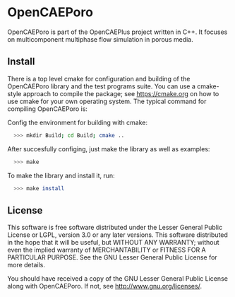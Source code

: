# OpenCAEPoro

OpenCAEPoro is part of the OpenCAEPlus project written in C++. It focuses on 
multicomponent multiphase flow simulation in porous media.

## Install
There is a top level cmake for configuration and building of the OpenCAEPoro 
library and the test programs suite. You can use a cmake-style approach to 
compile the package; see https://cmake.org on how to use cmake for your own 
operating system. The typical command for compiling OpenCAEPoro is:

Config the environment for building with cmake:
```bash
  >>> mkdir Build; cd Build; cmake ..
```

After succesfully configing, just make the library as well as examples:
```bash
  >>> make
```

To make the library and install it, run:
```bash
  >>> make install
```

## License
This software is free software distributed under the Lesser General Public
License or LGPL, version 3.0 or any later versions. This software distributed
in the hope that it will be useful, but WITHOUT ANY WARRANTY; without even
the implied warranty of MERCHANTABILITY or FITNESS FOR A PARTICULAR PURPOSE.
See the GNU Lesser General Public License for more details.

You should have received a copy of the GNU Lesser General Public License
along with OpenCAEPoro. If not, see <http://www.gnu.org/licenses/>.
